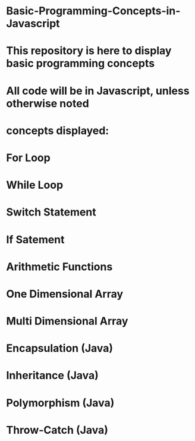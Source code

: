 # Basic-Programming-Concepts-in-Javascript

# This repository is here to display basic programming concepts
# All code will be in Javascript, unless otherwise noted
# concepts displayed:
  # For Loop
  # While Loop
  # Switch Statement
  # If Satement
  # Arithmetic Functions
  # One Dimensional Array
  # Multi Dimensional Array
  # Encapsulation (Java)
  # Inheritance (Java)
  # Polymorphism (Java)
  # Throw-Catch (Java)
